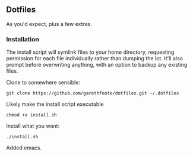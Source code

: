 ## Dotfiles

As you'd expect, plus a few extras.

### Installation

The install script will symlink files to your home directory, requesting permission for each file individually rather than dumping the lot. It'll also prompt before overwriting anything, with an option to backup any existing files.

Clone to somewhere sensible:

```
git clone https://github.com/garethfoote/dotfiles.git ~/.dotfiles
```

Likely make the install script executable

```
chmod +x install.sh
```

Install what you want:

```
./install.sh
```

Added emacs. 
